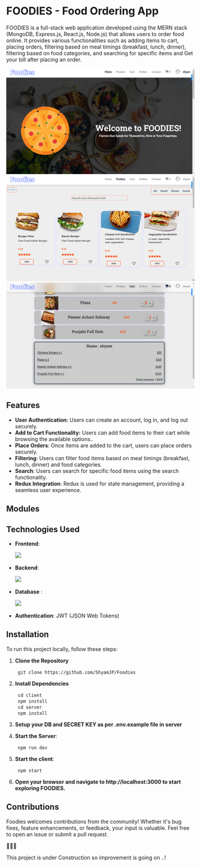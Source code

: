 # FOODIES - Food Ordering App
FOODIES is a full-stack web application developed using the MERN stack (MongoDB, Express.js, React.js, Node.js) that allows users to order food online. It provides various functionalities such as adding 
    items to cart, placing orders, filtering based on meal timings (breakfast, lunch, dinner), filtering based on food categories, and searching for specific items and Get your bill after placing an order.

<!-- [link text](url) -->

![Home Page](./Client//public/Photos/home.png)
![Home Page](./Client//public/Photos/productpage.png) 
![Home Page](./Client//public/Photos/cartpage.png)

## Features
- **User Authentication:** Users can create an account, log in, and log out securely.
- **Add to Cart Functionality:** Users can add food items to their cart while browsing the available options..
- **Place Orders**: Once items are added to the cart, users can place orders securely.
- **Filtering**: Users can filter food items based on meal timings (breakfast, lunch, dinner) and food categories.
- **Search**: Users can search for specific food items using the search functionality.
- **Redux Integration**: Redux is used for state management, providing a seamless user experience.

## Modules

## Technologies Used
- **Frontend**: <p align="left">
  <a href="https://skillicons.dev">
    <img src="https://skillicons.dev/icons?i=js,react,redux,materialui,html,css" />
  </a>
</p>

- **Backend**: <p align="left">
  <a href="https://skillicons.dev">
    <img src="https://skillicons.dev/icons?i=nodejs,express" />
  </a>
</p>

- **Database** : <p align="left">
  <a href="https://skillicons.dev">
    <img src="https://skillicons.dev/icons?i=mongodb" />
  </a>
</p>

- **Authentication**: JWT (JSON Web Tokens)

## Installation
To run this project locally, follow these steps:

1. **Clone the Repository**
       
        git clone https://github.com/ShyamJP/Foodies

2. **Install Dependencies**
       
        cd client
        npm install
        cd server
        npm install

3. **Setup your DB and SECRET KEY as per .env.example file in server**

4. **Start the Server**:
       
        npm run dev

5. **Start the client**:
       
        npm start

6. **Open your browser and navigate to http://localhost:3000 to start exploring FOODIES.**

## Contributions
Foodies welcomes contributions from the community! Whether it's bug fixes, feature enhancements, or feedback, your input is valuable. Feel free to open an issue or submit a pull request.

🍔🥗🍕

This project is under Construction so improvement is going on ..!